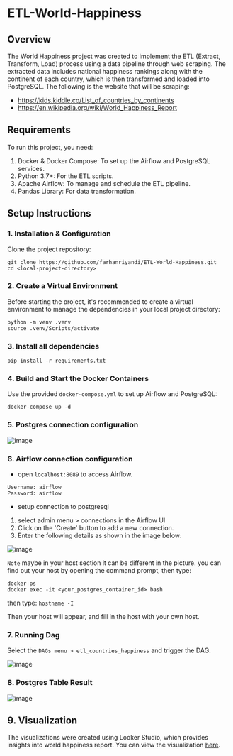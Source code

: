 # ETL-World-Happiness

## Overview
The World Happiness project was created to implement the ETL (Extract, Transform, Load) process using a data pipeline through web scraping. The extracted data includes national happiness rankings along with the continent of each country, which is then transformed and loaded into PostgreSQL. The following is the website that will be scraping:
* https://kids.kiddle.co/List_of_countries_by_continents
* https://en.wikipedia.org/wiki/World_Happiness_Report

## Requirements
To run this project, you need:
1. Docker & Docker Compose: To set up the Airflow and PostgreSQL services.
2. Python 3.7+: For the ETL scripts.
3. Apache Airflow: To manage and schedule the ETL pipeline.
4. Pandas Library: For data transformation.

## Setup Instructions
### 1. Installation & Configuration
Clone the project repository:
```
git clone https://github.com/farhanriyandi/ETL-World-Happiness.git
cd <local-project-directory>
```
### 2. Create a Virtual Environment
Before starting the project, it's recommended to create a virtual environment to manage the dependencies in your local project directory:
```
python -m venv .venv
source .venv/Scripts/activate
```
### 3. Install all dependencies
```
pip install -r requirements.txt
```
### 4. Build and Start the Docker Containers
Use the provided `docker-compose.yml` to set up Airflow and PostgreSQL:
```
docker-compose up -d
```
### 5. Postgres connection configuration

![image](https://github.com/user-attachments/assets/c20be675-aaaa-4cda-aa23-0d3a5309a1d7)


### 6. Airflow connection configuration
* open `localhost:8089` to access Airflow.
```
Username: airflow
Password: airflow
```
* setup connection to postgresql
1. select admin menu > connections in the Airflow UI
2. Click on the 'Create' button to add a new connection.
3. Enter the following details as shown in the image below:

![image](https://github.com/user-attachments/assets/2e5d0af7-75af-4538-a69b-75881467d7bb)

`Note` maybe in your host section it can be different in the picture. you can find out your host by opening the command prompt, then type:
```
docker ps
docker exec -it <your_postgres_container_id> bash
```
then type:
`hostname -I`

Then your host will appear, and fill in the host with your own host.

### 7. Running Dag
Select the `DAGs menu > etl_countries_happiness` and trigger the DAG.

![image](https://github.com/user-attachments/assets/1015132f-29d2-4aec-b069-ad3c0783944f)

### 8. Postgres Table Result
![image](https://github.com/user-attachments/assets/57880e80-c961-41e2-9dc6-38813cce3885)

## 9. Visualization
The visualizations were created using Looker Studio, which provides insights into world happiness report. You can view the visualization [here](https://www.youtube.com/watch?v=OLXkGB7krGo).








